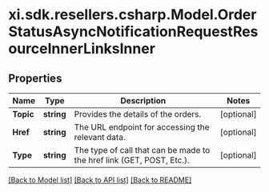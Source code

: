 # xi.sdk.resellers.csharp.Model.OrderStatusAsyncNotificationRequestResourceInnerLinksInner

## Properties

Name | Type | Description | Notes
------------ | ------------- | ------------- | -------------
**Topic** | **string** | Provides the details of the orders. | [optional] 
**Href** | **string** | The URL endpoint for accessing the relevant data. | [optional] 
**Type** | **string** | The type of call that can be made to the href link (GET, POST, Etc.).                     | [optional] 

[[Back to Model list]](../README.md#documentation-for-models) [[Back to API list]](../README.md#documentation-for-api-endpoints) [[Back to README]](../README.md)


